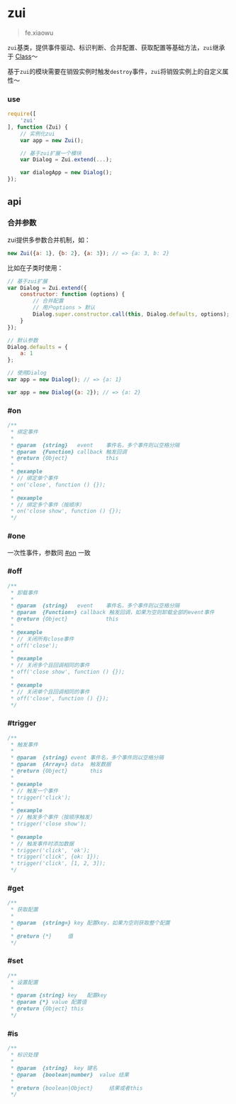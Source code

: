 # zui

> fe.xiaowu

`zui`基类，提供事件驱动、标识判断、合并配置、获取配置等基础方法，`zui`继承于 [Class](src/Class.md)～

基于`zui`的模块需要在销毁实例时触发`destroy`事件，`zui`将销毁实例上的自定义属性～

### use

```js
require([
    'zui'
], function (Zui) {
    // 实例化zui
    var app = new Zui();

    // 基于zui扩展一个模块
    var Dialog = Zui.extend(...);

    var dialogApp = new Dialog();
});
```

## api

### 合并参数

zui提供多参数合并机制，如：

```js
new Zui({a: 1}, {b: 2}, {a: 3}); // => {a: 3, b: 2}
```

比如在子类时使用：

```js
// 基于zui扩展
var Dialog = Zui.extend({
    constructor: function (options) {
        // 合并配置
        // 用户options > 默认
        Dialog.super.constructor.call(this, Dialog.defaults, options);
    }
});

// 默认参数
Dialog.defaults = {
    a: 1
};

// 使用Dialog
var app = new Dialog(); // => {a: 1}

var app = new Dialog({a: 2}); // => {a: 2}
```

### #on

```js
/**
 * 绑定事件
 *
 * @param  {string}   event    事件名，多个事件则以空格分隔
 * @param  {Function} callback 触发回调
 * @return {Object}            this
 *
 * @example
 * // 绑定单个事件
 * on('close', function () {});
 *
 * @example
 * // 绑定多个事件（按顺序）
 * on('close show', function () {});
 */
```

### #one

一次性事件，参数同 [#on](#on) 一致

### #off

```js
/**
 * 卸载事件
 *
 * @param  {string}   event    事件名，多个事件则以空格分隔
 * @param  {Function=} callback 触发回调，如果为空则卸载全部的event事件
 * @return {Object}            this
 *
 * @example
 * // 关闭所有close事件
 * off('close');
 *
 * @example
 * // 关闭多个且回调相同的事件
 * off('close show', function () {});
 *
 * @example
 * // 关闭单个且回调相同的事件
 * off('close', function () {});
 */
```

### #trigger

```js
/**
 * 触发事件
 *
 * @param  {string} event 事件名，多个事件则以空格分隔
 * @param  {Array=} data  触发数据
 * @return {Object}       this
 *
 * @example
 * // 触发一个事件
 * trigger('click');
 *
 * @example
 * // 触发多个事件（按顺序触发）
 * trigger('close show');
 *
 * @example
 * // 触发事件时添加数据
 * trigger('click', 'ok');
 * trigger('click', {ok: 1});
 * trigger('click', [1, 2, 3]);
 */
```

### #get

```js
/**
 * 获取配置
 *
 * @param  {string=} key 配置key，如果为空则获取整个配置
 *
 * @return {*}     值
 */
```

### #set

```js
/**
 * 设置配置
 *
 * @param {string} key   配置key
 * @param {*} value 配置值
 * @return {Object} this
 */
```

### #is

```js
/**
 * 标识处理
 *
 * @param  {string}  key 键名
 * @param  {boolean|number}  value 结果
 *
 * @return {boolean|Object}     结果或者this
 */
```